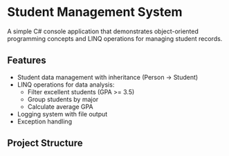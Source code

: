 # Student Management System

A simple C# console application that demonstrates object-oriented programming concepts and LINQ operations for managing student records.

## Features

- Student data management with inheritance (Person -> Student)
- LINQ operations for data analysis:
  - Filter excellent students (GPA >= 3.5)
  - Group students by major
  - Calculate average GPA
- Logging system with file output
- Exception handling

## Project Structure
